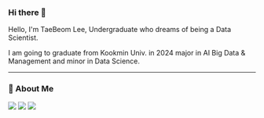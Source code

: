 ### Hi there 👋


Hello, I'm TaeBeom Lee, Undergraduate who dreams of being a Data Scientist.

I am going to graduate from Kookmin Univ. in 2024 major in AI Big Data & Management and minor in Data Science.

---
### 💬 About Me
<a href="https://rahites.tistory.com/" target="_blank"><img src="https://img.shields.io/badge/Tistory-000000?style=plastic&logo=Tistory&logoColor=ffffff"/></a>
<a href="https://www.instagram.com/taeb_mmm/" target="_blank"><img src="https://img.shields.io/badge/Instagram-E4405F?style=plastic&logo=Instagram&logoColor=ffffff"/></a>
<a href="" target="_blank"><img src="https://img.shields.io/badge/hitesarang@gmail.com-EA4335?style=plastic&logo=Gmail&logoColor=ffffff"/></a>


<!--
**Rahites/Rahites** is a ✨ _special_ ✨ repository because its `README.md` (this file) appears on your GitHub profile.

Here are some ideas to get you started:

- 🔭 I’m currently working on ...
- 🌱 I’m currently learning ...
- 👯 I’m looking to collaborate on ...
- 🤔 I’m looking for help with ...
- 💬 Ask me about ...
- 📫 How to reach me: ...
- 😄 Pronouns: ...
- ⚡ Fun fact: ...
-->
